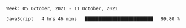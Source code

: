 <!--START_SECTION:waka-->
```text
Week: 05 October, 2021 - 11 October, 2021

JavaScript   4 hrs 46 mins   █████████████████████████   99.80 % 
```
<!--END_SECTION:waka-->
